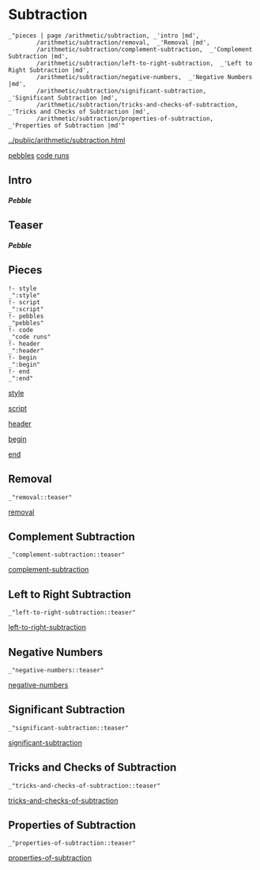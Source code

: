# Subtraction

    _"pieces | page /arithmetic/subtraction, _'intro |md',
            /arithmetic/subtraction/removal,  _'Removal |md',
            /arithmetic/subtraction/complement-subtraction,  _'Complement Subtraction |md',
            /arithmetic/subtraction/left-to-right-subtraction,  _'Left to Right Subtraction |md',
            /arithmetic/subtraction/negative-numbers,  _'Negative Numbers |md',
            /arithmetic/subtraction/significant-subtraction,  _'Significant Subtraction |md',
            /arithmetic/subtraction/tricks-and-checks-of-subtraction,  _'Tricks and Checks of Subtraction |md',
            /arithmetic/subtraction/properties-of-subtraction,  _'Properties of Subtraction |md'"

[../public/arithmetic/subtraction.html](# "save:")

[pebbles](#pebble "h5: | .join \n")
[code runs](#code "h5: | .join \n")

## Intro

##### Pebble

## Teaser

##### Pebble

## Pieces

    !- style
    _":style"
    !- script
    _":script"
    !- pebbles
    _"pebbles"
    !- code
    _"code runs"
    !- header
    _":header"
    !- begin
    _":begin"
    !- end
    _":end"



[style]() 

[script]()

[header]()

[begin]()

[end]()

## Removal

    _"removal::teaser"


[removal](pages/arithmetic_subtraction_removal.md "load:")

## Complement Subtraction

    _"complement-subtraction::teaser"


[complement-subtraction](pages/arithmetic_subtraction_complement-subtraction.md "load:")

## Left to Right Subtraction

    _"left-to-right-subtraction::teaser"


[left-to-right-subtraction](pages/arithmetic_subtraction_left-to-right-subtraction.md "load:")

## Negative Numbers

    _"negative-numbers::teaser"


[negative-numbers](pages/arithmetic_subtraction_negative-numbers.md "load:")

## Significant Subtraction

    _"significant-subtraction::teaser"


[significant-subtraction](pages/arithmetic_subtraction_significant-subtraction.md "load:")

## Tricks and Checks of Subtraction

    _"tricks-and-checks-of-subtraction::teaser"


[tricks-and-checks-of-subtraction](pages/arithmetic_subtraction_tricks-and-checks-of-subtraction.md "load:")

## Properties of Subtraction

    _"properties-of-subtraction::teaser"


[properties-of-subtraction](pages/arithmetic_subtraction_properties-of-subtraction.md "load:")